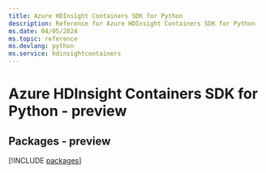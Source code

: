 ```yaml
---
title: Azure HDInsight Containers SDK for Python
description: Reference for Azure HDInsight Containers SDK for Python
ms.date: 04/05/2024
ms.topic: reference
ms.devlang: python
ms.service: hdinsightcontainers
---
```

# Azure HDInsight Containers SDK for Python - preview
## Packages - preview
[!INCLUDE [packages](hdinsight-containers-index.md)]